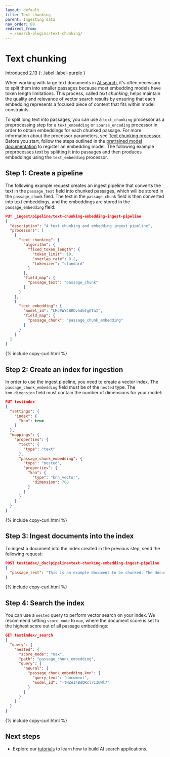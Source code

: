 ```yaml
---
layout: default
title: Text chunking
parent: Ingesting data
nav_order: 80
redirect_from:
  - /search-plugins/text-chunking/
---
```


# Text chunking
Introduced 2.13
{: .label .label-purple }

When working with large text documents in [AI search]({{site.url}}{{site.baseurl}}/vector-search/ai-search/), it's often necessary to split them into smaller passages because most embedding models have token length limitations. This process, called _text chunking_, helps maintain the quality and relevance of vector search results by ensuring that each embedding represents a focused piece of content that fits within model constraints. 

To split long text into passages, you can use a `text_chunking` processor as a preprocessing step for a `text_embedding` or `sparse_encoding` processor in order to obtain embeddings for each chunked passage. For more information about the processor parameters, see [Text chunking processor]({{site.url}}{{site.baseurl}}/ingest-pipelines/processors/text-chunking/). Before you start, follow the steps outlined in the [pretrained model documentation]({{site.url}}{{site.baseurl}}/ml-commons-plugin/pretrained-models/) to register an embedding model. The following example preprocesses text by splitting it into passages and then produces embeddings using the `text_embedding` processor.

## Step 1: Create a pipeline

The following example request creates an ingest pipeline that converts the text in the `passage_text` field into chunked passages, which will be stored in the `passage_chunk` field. The text in the `passage_chunk` field is then converted into text embeddings, and the embeddings are stored in the `passage_embedding` field:

```json
PUT _ingest/pipeline/text-chunking-embedding-ingest-pipeline
{
  "description": "A text chunking and embedding ingest pipeline",
  "processors": [
    {
      "text_chunking": {
        "algorithm": {
          "fixed_token_length": {
            "token_limit": 10,
            "overlap_rate": 0.2,
            "tokenizer": "standard"
          }
        },
        "field_map": {
          "passage_text": "passage_chunk"
        }
      }
    },
    {
      "text_embedding": {
        "model_id": "LMLPWY4BROvhdbtgETaI",
        "field_map": {
          "passage_chunk": "passage_chunk_embedding"
        }
      }
    }
  ]
}
```
{% include copy-curl.html %}

## Step 2: Create an index for ingestion

In order to use the ingest pipeline, you need to create a vector index. The `passage_chunk_embedding` field must be of the `nested` type. The `knn.dimension` field must contain the number of dimensions for your model:

```json
PUT testindex
{
  "settings": {
    "index": {
      "knn": true
    }
  },
  "mappings": {
    "properties": {
      "text": {
        "type": "text"
      },
      "passage_chunk_embedding": {
        "type": "nested",
        "properties": {
          "knn": {
            "type": "knn_vector",
            "dimension": 768
          }
        }
      }
    }
  }
}
```
{% include copy-curl.html %}

## Step 3: Ingest documents into the index

To ingest a document into the index created in the previous step, send the following request:

```json
POST testindex/_doc?pipeline=text-chunking-embedding-ingest-pipeline
{
  "passage_text": "This is an example document to be chunked. The document contains a single paragraph, two sentences and 24 tokens by standard tokenizer in OpenSearch."
}
```
{% include copy-curl.html %}

## Step 4: Search the index

You can use a `nested` query to perform vector search on your index. We recommend setting `score_mode` to `max`, where the document score is set to the highest score out of all passage embeddings:

```json
GET testindex/_search
{
  "query": {
    "nested": {
      "score_mode": "max",
      "path": "passage_chunk_embedding",
      "query": {
        "neural": {
          "passage_chunk_embedding.knn": {
            "query_text": "document",
            "model_id": "-tHZeI4BdQKclr136Wl7"
          }
        }
      }
    }
  }
}
```
{% include copy-curl.html %}

## Next steps

- Explore our [tutorials]({{site.url}}{{site.baseurl}}/vector-search/tutorials/) to learn how to build AI search applications. 
